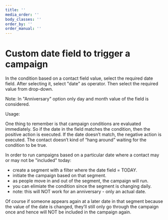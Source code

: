 ```yaml
---
title: ''
media_order: ''
body_classes: ''
order_by: ''
order_manual: ''
---
```


# Custom date field to trigger a campaign

In the condition based on a contact field value, select the required date field. After selecting it, select "date" as operator.
Then select the required value from drop-down.

Note: In "Anniversary" option only day and month value of the field is considered.

Usage:

One thing to remember is that campaign conditions are evaluated immediately.  So if the date in the field matches the condition, then the positive action is executed.  If the date doesn’t match, the negative action is executed.   The contact doesn’t kind of “hang around” waiting for the condition to be true.

In order to run campaigns based on a particular date where a contact may or may not be "included" today:
- create a segment with a filter where the date field = TODAY.
- initiate the campaign based on that segment.
- as people move in and out of the segment, the campaign will run.
- you can elimiate the condition since the segment is changing daily.
- note:  this will NOT work for an anniversary - only an actual date.

Of course if someone appears again at a later date in that segment because the value of the date is changed, they’ll still only go through the campaign once and hence will NOT be included in the campaign again.
